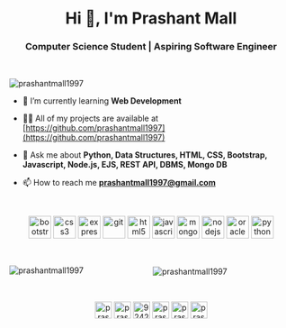 <h1 align="center">Hi 👋, I'm Prashant Mall</h1>
<h3 align="center">Computer Science Student | Aspiring Software Engineer</h3>

<br>
<p align="left"> <img src="https://komarev.com/ghpvc/?username=prashantmall1997" alt="prashantmall1997" /> </p>

- 🌱 I’m currently learning **Web Development**

- 👨‍💻 All of my projects are available at [https://github.com/prashantmall1997](https://github.com/prashantmall1997)

- 💬 Ask me about **Python, Data Structures, HTML, CSS, Bootstrap, Javascript, Node.js, EJS, REST API, DBMS, Mongo DB**

- 📫 How to reach me **prashantmall1997@gmail.com**

<br>

<p align="center"><img src="https://devicons.github.io/devicon/devicon.git/icons/bootstrap/bootstrap-plain.svg" alt="bootstrap" width="40" height="40"/> <img src="https://devicons.github.io/devicon/devicon.git/icons/css3/css3-original-wordmark.svg" alt="css3" width="40" height="40"/> <img src="https://devicons.github.io/devicon/devicon.git/icons/express/express-original-wordmark.svg" alt="express" width="40" height="40"/> <img src="https://www.vectorlogo.zone/logos/git-scm/git-scm-icon.svg" alt="git" width="40" height="40"/> <img src="https://devicons.github.io/devicon/devicon.git/icons/html5/html5-original-wordmark.svg" alt="html5" width="40" height="40"/> <img src="https://devicons.github.io/devicon/devicon.git/icons/javascript/javascript-original.svg" alt="javascript" width="40" height="40"/> <img src="https://devicons.github.io/devicon/devicon.git/icons/mongodb/mongodb-original-wordmark.svg" alt="mongodb" width="40" height="40"/> <img src="https://devicons.github.io/devicon/devicon.git/icons/nodejs/nodejs-original-wordmark.svg" alt="nodejs" width="40" height="40"/> <img src="https://devicons.github.io/devicon/devicon.git/icons/oracle/oracle-original.svg" alt="oracle" width="40" height="40"/> <img src="https://devicons.github.io/devicon/devicon.git/icons/python/python-original.svg" alt="python" width="40" height="40"/></p>

<br>
<div align="center">
<p><img align="left" src="https://github-readme-stats.vercel.app/api/top-langs/?username=prashantmall1997&layout=compact&hide=html" alt="prashantmall1997" /></p>
<p>&nbsp;<img align="center" src="https://github-readme-stats.vercel.app/api?username=prashantmall1997&show_icons=true" alt="prashantmall1997" /></p>
</div>

<br>
<p align="center">
<a href="https://twitter.com/prashantmall97" target="blank"><img align="center" src="https://cdn.jsdelivr.net/npm/simple-icons@3.0.1/icons/twitter.svg" alt="prashantmall97" height="30" width="30" /></a>
<a href="https://linkedin.com/in/prashantmall1997" target="blank"><img align="center" src="https://cdn.jsdelivr.net/npm/simple-icons@3.0.1/icons/linkedin.svg" alt="prashantmall1997" height="30" width="30" /></a>
<a href="https://stackoverflow.com/users/9242694" target="blank"><img align="center" src="https://cdn.jsdelivr.net/npm/simple-icons@3.0.1/icons/stackoverflow.svg" alt="9242694" height="30" width="30" /></a>
<a href="https://fb.com/prashantmall1997" target="blank"><img align="center" src="https://cdn.jsdelivr.net/npm/simple-icons@3.0.1/icons/facebook.svg" alt="prashantmall1997" height="30" width="30" /></a>
<a href="https://instagram.com/prashant.mall" target="blank"><img align="center" src="https://cdn.jsdelivr.net/npm/simple-icons@3.0.1/icons/instagram.svg" alt="prashant.mall" height="30" width="30" /></a>
<a href="https://www.youtube.com/c/prashantmall1997" target="blank"><img align="center" src="https://cdn.jsdelivr.net/npm/simple-icons@3.0.1/icons/youtube.svg" alt="prashantmall1997" height="30" width="30" /></a>
</p>
